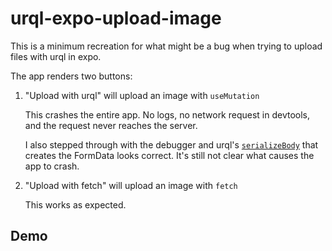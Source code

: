 # urql-expo-upload-image

This is a minimum recreation for what might be a bug when trying to upload files with urql in expo.

The app renders two buttons:

1. "Upload with urql" will upload an image with `useMutation`

   This crashes the entire app. No logs, no network request in devtools, and the request never reaches the server.

   I also stepped through with the debugger and urql's [`serializeBody`](https://github.com/urql-graphql/urql/blob/main/packages/core/src/internal/fetchOptions.ts#L123) that creates the FormData looks correct. It's still not clear what causes the app to crash.

2. "Upload with fetch" will upload an image with `fetch`

   This works as expected.

## Demo
